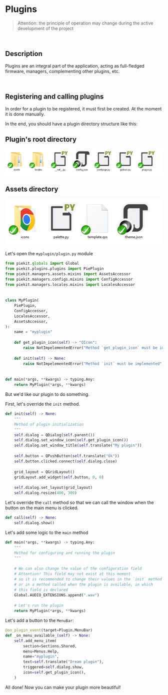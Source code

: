 # Plugins

> Attention: the principle of operation may change during the active development of the project

<br>

## Description
Plugins are an integral part of the application, acting as full-fledged firmware, managers, complementing other plugins, etc.

<br>

## Registering and calling plugins
In order for a plugin to be registered, it must first be created. At the moment it is done manually.

In the end, you should have a plugin directory structure like this:

## Plugin's root directory
![plugin's root directory](../../images/plugin_folder1.png)

## Assets directory
![assets directory](../../images/plugin_folder2.png)

Let's open the `myplugin/plugin.py` module

```py
from piekit.globals import Global
from piekit.plugins.plugins import PiePlugin
from piekit.managers.assets.mixins import AssetsAccessor
from piekit.managers.configs.mixins import ConfigAccessor
from piekit.managers.locales.mixins import LocalesAccessor


class MyPlugin(
    PiePlugin,
    ConfigAccessor,
    LocalesAccessor,
    AssetsAccessor,
):
    name = "myplugin"

    def get_plugin_icon(self) -> "QIcon":
        raise NotImpelementedError("Method `get_plugin_icon` must be implemented")

    def init(self) -> None:
        raise NotImpelementedError("Method `init` must be implemented")


def main(*args, **kwargs) -> typing.Any:
    return MyPlugin(*args, **kwargs)
```

But we'd like our plugin to do something.

First, let's override the `init` method.

```py
def init(self) -> None:
    """
    Method of plugin initialization
    """
    self.dialog = QDialog(self.parent())
    self.dialog.set_window_icon(self.get_plugin_icon())
    self.dialog.set_window_title(self.translate("My plugin"))

    self.button = QPushButton(self.translate("Ok"))
    self.button.clicked.connect(self.dialog.close)

    grid_layout = QGridLayout()
    gridLayout.add_widget(self.button, 0, 0)

    self.dialog.set_layout(grid_layout)
    self.dialog.resize(400, 300)
```

Let's override the `call` method so that we can call the window when the button on the main menu is clicked.

```py
def call(self) -> None:
    self.dialog.show()
```

Let's add some logic to the `main` method

```py
def main(*args, **kwargs) -> typing.Any:
    """
    Method for configuring and running the plugin
    """

    # We can also change the value of the configuration field
    # Attention! This field may not exist at this moment
    # so it is recommended to change their values in the `init` method
    # or in a method called when the plugin is available, in which
    # this field is declared
    Global.AUDIO_EXTENSIONS.append(".wav")

    # Let's run the plugin
    return MyPlugin(*args, **kwargs)
```

Let's add a button to the `MenuBar`:

```py
@on_plugin_event(target=Plugin.MenuBar)
def _on_menu_available_(self) -> None:
    self.add_menu_item(
        section=Sections.Shared,
        menu=Menus.Help,
        name="myplugin",
        text=self.translate("Dream plugin"),
        triggered=self.dialog.show,
        icon=self.get_plugin_icon(),
    )
```

All done! Now you can make your plugin more beautiful!